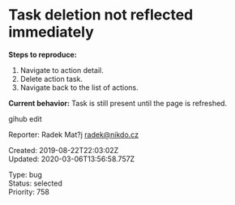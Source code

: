 # Task deletion not reflected immediately

**Steps to reproduce:**

1. Navigate to action detail.
2. Delete action task.
3. Navigate back to the list of actions.

**Current behavior:** Task is still present until the page is refreshed.

gihub edit

Reporter: Radek Mat?j <radek@nikdo.cz>  

Created: 2019-08-22T22:03:02Z  
Updated: 2020-03-06T13:56:58.757Z

Type: bug  
Status: selected  
Priority: 758
